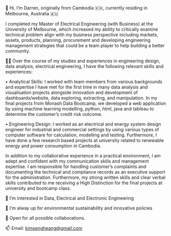 👋 Hi, I’m Darren, originally from Cambodia 🇰🇭, currently residing in Melbourne, Australia 🇦🇺 

I completed my Master of Electrical Engineering (with Business) at the University of Melbourne, which increased my ability to critically examine technical 
problem align with my business perspective including markets, assets, products, planning, procurement and developing engineering management strategies that 
could be a team player to help building a better community.

👨‍💻  Over the course of my studies and experiences in engineering design, data analysis, electrical engineering, I have the following relevant skills and experiences:

• Analytical Skills:  I worked with team members from various backgrounds and expertise I have met for the first time in many data analysis and visualisation 
                      projects alongside innovation and development of dashboards/website, data exploring, extracting, and manipulation. In my final projects 
                      from Monash Data Bootcamp, we developed a web application by using machine learning modelling, python, html, java and tableau to determine 
                      the customer’s credit risk outcome.
                      
• Engineering Design: I worked as an electrical and energy system design engineer for industrial and commercial settings by using various types of computer 
                      software for calculation, modelling and testing. Furthermore, I have done a few research based projects at university related to renewable 
                      energy and power consumption in Cambodia.
                      
In addition to my collaborative experience in a practical environment, I am adept and confident with my communication skills and management expertise. 
I am responsible for handling customer’s complaints and documenting the technical and compliance records as an executive support for the administration. 
Furthermore, my strong written skills and clear verbal skills contributed to me receiving a High Distinction for the final projects at university and bootcamp 
class.

👀 I’m interested in Data, Electrical and Electronic Engineering

🌱 I’m alway up for environmental sustainability and innovative policies

💞️ Open for all possible collaborations.

📫 Email: kimsengheang@gmail.com
